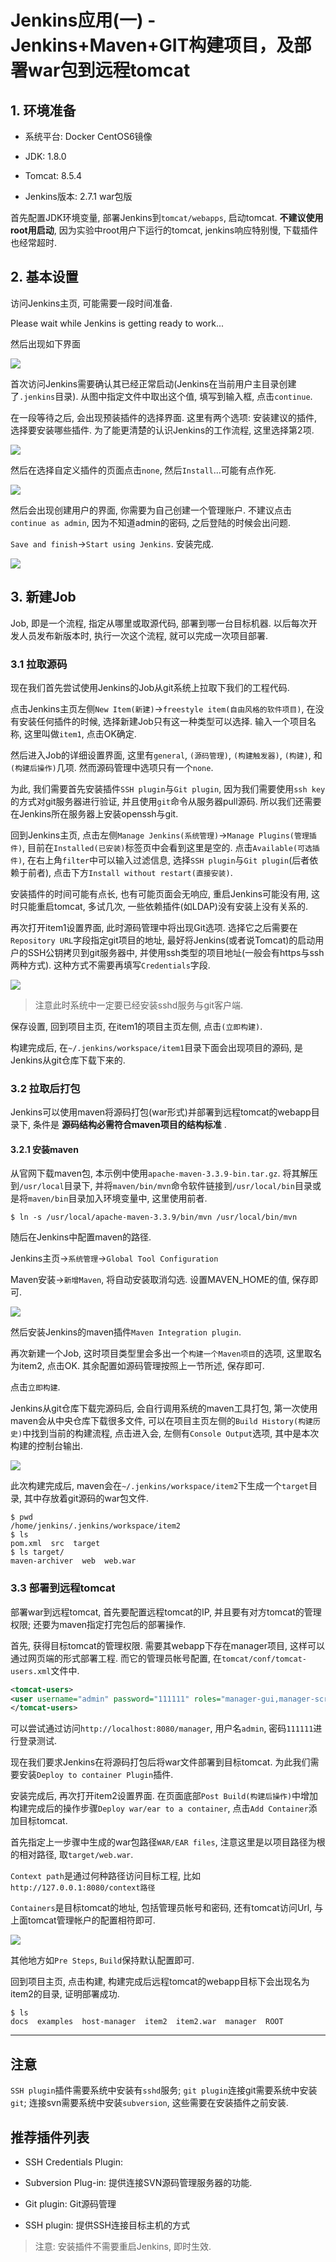 # Jenkins应用(一) - Jenkins+Maven+GIT构建项目，及部署war包到远程tomcat

## 1. 环境准备

- 系统平台: Docker CentOS6镜像

- JDK: 1.8.0

- Tomcat: 8.5.4

- Jenkins版本: 2.7.1 war包版

首先配置JDK环境变量, 部署Jenkins到`tomcat/webapps`, 启动tomcat. **不建议使用root用启动**, 因为实验中root用户下运行的tomcat, jenkins响应特别慢, 下载插件也经常超时.

## 2. 基本设置

访问Jenkins主页, 可能需要一段时间准备.

Please wait while Jenkins is getting ready to work...

然后出现如下界面

![](https://gitimg.generals.space/6a97f8404a44ce6160b2603324f05798.png)

首次访问Jenkins需要确认其已经正常启动(Jenkins在当前用户主目录创建了`.jenkins`目录). 从图中指定文件中取出这个值, 填写到输入框, 点击`continue`.

在一段等待之后, 会出现预装插件的选择界面. 这里有两个选项: 安装建议的插件, 选择要安装哪些插件. 为了能更清楚的认识Jenkins的工作流程, 这里选择第2项.

![](https://gitimg.generals.space/8c4370b67cf1cf1303fd1994664e7d87.png)

然后在选择自定义插件的页面点击`none`, 然后`Install`...可能有点作死.

![](https://gitimg.generals.space/56de6a5f8b0f4270f3eb51d871a0277e.png)

然后会出现创建用户的界面, 你需要为自己创建一个管理账户. 不建议点击`continue as admin`, 因为不知道admin的密码, 之后登陆的时候会出问题.

`Save and finish`->`Start using Jenkins`. 安装完成.

![](https://gitimg.generals.space/1bde1fd97b40bfd272a31c0d481622b9.png)

## 3. 新建Job

Job, 即是一个流程, 指定从哪里或取源代码, 部署到哪一台目标机器. 以后每次开发人员发布新版本时, 执行一次这个流程, 就可以完成一次项目部署.

### 3.1 拉取源码

现在我们首先尝试使用Jenkins的Job从git系统上拉取下我们的工程代码.

点击Jenkins主页左侧`New Item(新建)`->`freestyle item(自由风格的软件项目)`, 在没有安装任何插件的时候, 选择新建Job只有这一种类型可以选择. 输入一个项目名称, 这里叫做`item1`, 点击OK确定.

然后进入Job的详细设置界面, 这里有`general`, `(源码管理)`, `(构建触发器)`, `(构建)`, 和`(构建后操作)`几项. 然而源码管理中选项只有一个`none`.

为此, 我们需要首先安装插件`SSH plugin`与`Git plugin`, 因为我们需要使用`ssh key`的方式对git服务器进行验证, 并且使用`git`命令从服务器pull源码. 所以我们还需要在Jenkins所在服务器上安装openssh与git.

回到Jenkins主页, 点击左侧`Manage Jenkins(系统管理)`->`Manage Plugins(管理插件)`, 目前在`Installed(已安装)`标签页中会看到这里是空的. 点击`Available(可选插件)`, 在右上角`filter`中可以输入过滤信息, 选择`SSH plugin`与`Git plugin`(后者依赖于前者), 点击下方`Install without restart(直接安装)`.

安装插件的时间可能有点长, 也有可能页面会无响应, 重启Jenkins可能没有用, 这时只能重启tomcat, 多试几次, 一些依赖插件(如LDAP)没有安装上没有关系的.

再次打开item1设置界面, 此时源码管理中将出现Git选项. 选择它之后需要在`Repository URL`字段指定git项目的地址, 最好将Jenkins(或者说Tomcat)的启动用户的SSH公钥拷贝到git服务器中, 并使用ssh类型的项目地址(一般会有https与ssh两种方式). 这种方式不需要再填写`Credentials`字段.

![](https://gitimg.generals.space/a17fdc3a08a1e6f1bff37a1a2722f789.png)

> 注意此时系统中一定要已经安装sshd服务与git客户端.

保存设置, 回到项目主页, 在item1的项目主页左侧, 点击`(立即构建)`.

构建完成后, 在`~/.jenkins/workspace/item1`目录下面会出现项目的源码, 是Jenkins从git仓库下载下来的.

### 3.2 拉取后打包

Jenkins可以使用maven将源码打包(war形式)并部署到远程tomcat的webapp目录下, 条件是 **源码结构必需符合maven项目的结构标准** .

#### 3.2.1 安装maven

从官网下载maven包, 本示例中使用`apache-maven-3.3.9-bin.tar.gz`. 将其解压到`/usr/local`目录下, 并将`maven/bin/mvn`命令软件链接到`/usr/local/bin`目录或是将`maven/bin`目录加入环境变量中, 这里使用前者.

```
$ ln -s /usr/local/apache-maven-3.3.9/bin/mvn /usr/local/bin/mvn
```

随后在Jenkins中配置maven的路径.

Jenkins主页->`系统管理`->`Global Tool Configuration`

Maven安装->`新增Maven`, 将自动安装取消勾选. 设置MAVEN_HOME的值, 保存即可.            

![](https://gitimg.generals.space/729756c6f951aa38ae647be1f6bf0781.png)

然后安装Jenkins的maven插件`Maven Integration plugin`.

再次新建一个Job, 这时项目类型里会多出一个`构建一个Maven项目`的选项, 这里取名为item2, 点击OK. 其余配置如源码管理按照上一节所述, 保存即可.

点击`立即构建`.

Jenkins从git仓库下载完源码后, 会自行调用系统的maven工具打包, 第一次使用maven会从中央仓库下载很多文件, 可以在项目主页左侧的`Build History(构建历史)`中找到当前的构建流程, 点击进入会, 左侧有`Console Output`选项, 其中是本次构建的控制台输出.

![](https://gitimg.generals.space/02e95ac1c6aecb18466fcac56a68d44e.png)

此次构建完成后, maven会在`~/.jenkins/workspace/item2`下生成一个`target`目录, 其中存放着git源码的war包文件.

```
$ pwd
/home/jenkins/.jenkins/workspace/item2
$ ls
pom.xml  src  target
$ ls target/
maven-archiver  web  web.war
```

### 3.3 部署到远程tomcat

部署war到远程tomcat, 首先要配置远程tomcat的IP, 并且要有对方tomcat的管理权限; 还要为maven指定打完包后的部署操作.

首先, 获得目标tomcat的管理权限. 需要其webapp下存在manager项目, 这样可以通过网页端的形式部署工程. 而它的管理员帐号配置, 在`tomcat/conf/tomcat-users.xml`文件中.

```xml
<tomcat-users>
<user username="admin" password="111111" roles="manager-gui,manager-script,manager-jmx,manager-status"/>
</tomcat-users>
```

可以尝试通过访问`http://localhost:8080/manager`, 用户名`admin`, 密码`111111`进行登录测试.

现在我们要求Jenkins在将源码打包后将war文件部署到目标tomcat. 为此我们需要安装`Deploy to container Plugin`插件.

安装完成后, 再次打开item2设置界面. 在页面底部`Post Build(构建后操作)`中增加构建完成后的操作步骤`Deploy war/ear to a container`, 点击`Add Container`添加目标tomcat.

首先指定上一步骤中生成的war包路径`WAR/EAR files`, 注意这里是以项目路径为根的相对路径, 取`target/web.war`.

`Context path`是通过何种路径访问目标工程, 比如`http://127.0.0.1:8080/context路径`

`Containers`是目标tomcat的地址, 包括管理员帐号和密码, 还有tomcat访问Url, 与上面tomcat管理帐户的配置相符即可.

![](https://gitimg.generals.space/980da6192909c321657dc34d7b13e75f.png)

其他地方如`Pre Steps`, `Build`保持默认配置即可.

回到项目主页, 点击构建, 构建完成后远程tomcat的webapp目标下会出现名为item2的目录, 证明部署成功.

```
$ ls
docs  examples  host-manager  item2  item2.war  manager  ROOT
```

------

## 注意

`SSH plugin`插件需要系统中安装有`sshd`服务; `git plugin`连接git需要系统中安装`git`; 连接svn需要系统中安装`subversion`, 这些需要在安装插件之前安装.


## 推荐插件列表

- SSH Credentials Plugin:

- Subversion Plug-in: 提供连接SVN源码管理服务器的功能.

- Git plugin: Git源码管理

- SSH plugin: 提供SSH连接目标主机的方式

> 注意: 安装插件不需要重启Jenkins, 即时生效.